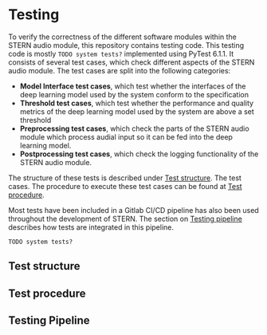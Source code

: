 # Testing
To verify the correctness of the different software modules within the STERN audio module, this repository contains testing code. This testing code is mostly `TODO system tests?` implemented using PyTest 6.1.1. It consists of several test cases, which check different aspects of the STERN audio module. The test cases are split into the following categories:

- **Model Interface test cases**, which test whether the interfaces of the deep learning model used by the system conform to the specification
- **Threshold test cases**, which test whether the performance and quality metrics of the deep learning model used by the system are above a set threshold
- **Preprocessing test cases**, which check the parts of the STERN audio module which process audial input so it can be fed into the deep learning model.
- **Postprocessing test cases**, which check the logging functionality of the STERN audio module.

The structure of these tests is described under [Test structure](#test-structure). The test cases. The procedure to execute these test cases can be found at [Test procedure](#test-procedure). 

Most tests have been included in a Gitlab CI/CD pipeline has also been used throughout the development of STERN. The section on [Testing pipeline](#testing-pipeline) describes how tests are integrated in this pipeline. 

`TODO system tests?` 

## Test structure

## Test procedure


## Testing Pipeline
